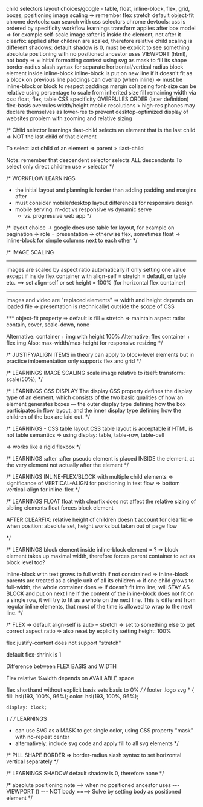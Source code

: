 child selectors
layout choices/google - table, float, inline-block, flex, grid, boxes, positioning
image scaling -> remember flex stretch default
object-fit
chrome devtools: can search with css selectors
chrome devtools: css is ordered by specificity
workflow learnings
transform applies after box model
    => for example self-scale image
:after is inside the element, not after it
clearfix: applied after children are scaled, therefore relative child scaling is different
shadows: default shadow is 0, must be explicit to see something
absolute positioning with no positioned ancestor uses VIEWPORT (html), not body
    => = initial formatting context
using svg as mask to fill its shape
border-radius slash syntax for separate horizontal/vertical radius
block element inside inline-block
inline-block is put on new line if it doesn't fit as a block on previous line
paddings can overlap (when inline) => must be inline-block or block to respect paddings
margin collapsing
font-size can be relative using percentage to scale from inherited size
fill remaining width via css: float, flex, table
CSS specificity OVERRULES ORDER (later definition)
flex-basis overrules width/height
mobile resolutions
    > high-res phones may declare themselves as lower-res to prevent
        desktop-optimized display of websites
problem with zooming and relative sizing

/* Child selector learnings
:last-child selects an element that is the last child
    => NOT the last child of that element

To select last child of an element
=> parent > :last-child

Note: remember that descendent selector selects ALL descendants
To select only direct children use > selector
*/


/* WORKFLOW LEARNINGS
- the initial layout and planning is harder than adding padding and margins after
- must consider mobile/desktop layout differences for responsive design
- mobile serving: m-dot vs responsive vs dynamic serve
    - vs. progressive web app
*/


/* layout choice
-> google does use table for layout, for example on pagination
    => role = presentation
-> otherwise flex, sometimes float
-> inline-block for simple columns next to each other
*/

/* IMAGE SCALING
*********
images are scaled by aspect ratio automatically if only setting one value
except if inside flex container with align-self = stretch = default, or table etc.
==> set align-self or set height = 100% (for horizontal flex container)
*************

images and video are "replaced elements"
    => width and height depends on loaded file
    => presentation is (technically) outside the scope of CSS

*** object-fit property
=> default is fill = stretch
=> maintain aspect ratio: contain, cover, scale-down, none

Alternative: container + img with height 100%
Alternative: flex container + flex img
Also: max-width/max-height for responsive resizing
*/

/* JUSTIFY/ALIGN ITEMS 
in theory can apply to block-level elements
but in practice imlpementation only supports flex and grid
*/

/* LEARNINGS IMAGE SCALING
 scale image relative to itself: transform: scale(50%);
*/

/* LEARNINGS CSS DISPLAY
The display CSS property defines the display type of an element, which consists
of the two basic qualities of how an element generates boxes — the outer display
type defining how the box participates in flow layout, and the inner display
type defining how the children of the box are laid out.
*/

/* LEARNINGS - CSS table layout
CSS table layout is acceptable if HTML is not table semantics
=> using display: table, table-row, table-cell

=> works like a rigid flexbox
*/


/* LEARNINGS :after
:after pseudo element is placed INSIDE the element, at the very element
not actually after the element
*/

/* LEARNINGS INLINE-FLEX/BLOCK with multiple child elements
=> significance of VERTICAL-ALIGN for positioning in text flow
=> bottom vertical-align for inline-flex
*/

/* LEARNINGS FLOAT
float with clearfix does not affect the relative sizing of sibling elements
float forces block element

AFTER CLEARFIX: relative height of children doesn't account for clearfix
=> when position: absolute set, height works but taken out of page flow

*/

/* LEARNINGS
block element inside inline-block element = ?
=> block element takes up maximal width, therefore forces parent container to act as block level too?

inline-block with text grows to full width if not constrained
=> inline-block parents are treated as a single unit of all its children
=> if one child grows to full-width, the whole container does
=> if doesn't fit into line, will STAY AS BLOCK and put on next line
If the content of the inline-block does not fit on a single row, it will try
to fit as a whole on the next line. This is different from regular inline
elements, that most of the time is allowed to wrap to the next line.
*/

/* FLEX
=> default align-self is auto = stretch
=> set to something else to get correct aspect ratio
=> also reset by explicitly setting height: 100%

flex justify-content does not support "stretch"

default flex-shrink is 1

Difference between FLEX BASIS and WIDTH

Flex relative %width depends on AVAILABLE space

flex shorthand without explicit basis sets basis to 0%
*/
/*
footer .logo svg * {
    fill: hsl(193, 100%, 96%);
    color: hsl(193, 100%, 96%);
    
    display: block;
}
*/
/* LEARNINGS
- can use SVG as a MASK to get single color, using CSS property "mask" with no-repeat center
- alternatively: include svg code and apply fill to all svg elements
*/

/* PILL SHAPE BORDER
=> border-radius slash syntax to set horizontal vertical separately
*/

/* LEARNINGS SHADOW
default shadow is 0, therefore none
*/

/*
    absolute positioning note
    ==> when no positioned ancestor
        uses --- VIEWPORT (<html>) --- NOT body
    ====> Solve by setting body as positioned element
*/
